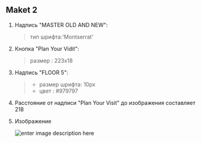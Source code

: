 ## Maket 2
1. Надпись "MASTER OLD AND NEW":

   > тип шрифта:'Montserrat'
   
2. Кнопка "Plan Your Vidit":
   
   > размер : 223x18
   
3. Надпись "FLOOR 5":

   > - размер шрифта: 10px
   > - цвет : #979797
   
4. Расстояние от надписи "Plan Your Visit" до изображения составляет 218
5. Изображение 

   ![enter image description here](https://raw.githubusercontent.com/Alexanderglebik/lesson-6/image_sasha/2/Image%20Thumbnail.png)
